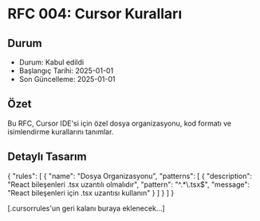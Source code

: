 # RFC 004: Cursor Kuralları

## Durum
- Durum: Kabul edildi
- Başlangıç Tarihi: 2025-01-01
- Son Güncelleme: 2025-01-01

## Özet
Bu RFC, Cursor IDE'si için özel dosya organizasyonu, kod formatı ve isimlendirme kurallarını tanımlar.

## Detaylı Tasarım

{
  "rules": [
    {
      "name": "Dosya Organizasyonu",
      "patterns": [
        {
          "description": "React bileşenleri .tsx uzantılı olmalıdır",
          "pattern": "^.*\\.tsx$",
          "message": "React bileşenleri için .tsx uzantısı kullanın"
        }
      ]
    }
  ]
}

[.cursorrules'un geri kalanı buraya eklenecek...] 